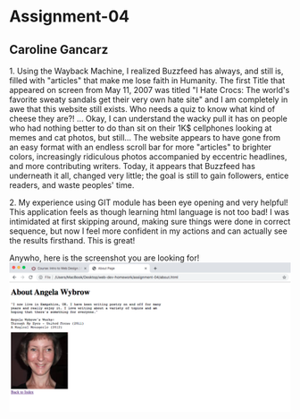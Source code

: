 # Assignment-04
## Caroline Gancarz
<p>1. Using the Wayback Machine, I realized Buzzfeed has always, and still is, filled with "articles" that make me lose faith in Humanity. The first Title that appeared on screen from May 11, 2007 was titled "I Hate Crocs: The world's favorite sweaty sandals get their very own hate site" and I am completely in awe that this website still exists. Who needs a quiz to know what kind of cheese they are?! ... Okay, I can understand the wacky pull it has on people who had nothing better to do than sit on their 1K$ cellphones looking at memes and cat photos, but still... The website appears to have gone from an easy format with an endless scroll bar for more "articles" to brighter colors, increasingly ridiculous photos accompanied by eccentric headlines, and more contributing writers. Today, it appears that Buzzfeed has underneath it all, changed very little; the goal is still to gain followers, entice readers, and waste peoples' time. </p>

<p>2. My experience using GIT module has been eye opening and very helpful! This application feels as though learning html language is not too bad! I was intimidated at first skipping around, making sure things were done in correct sequence, but now I feel more confident in my actions and can actually see the results firsthand. This is great!</p>

<p></p>Anywho, here is the screenshot you are looking for!
<br>
<img src="./images/ScreenShot.png" />
